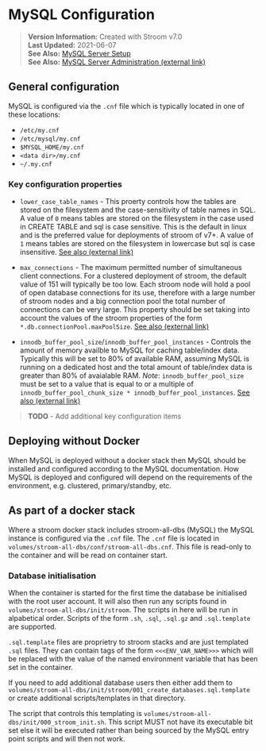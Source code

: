 # MySQL Configuration

> **Version Information:** Created with Stroom v7.0  
> **Last Updated:** 2021-06-07  
> **See Also:** [MySQL Server Setup](../setup/mysql-server-setup.md)  
> **See Also:** [MySQL Server Administration (external link)](https://dev.mysql.com/doc/refman/8.0/en/server-administration.html)

## General configuration

MySQL is configured via the `.cnf` file which is typically located in one of these locations:

* `/etc/my.cnf`
* `/etc/mysql/my.cnf`
* `$MYSQL_HOME/my.cnf`
* `<data dir>/my.cnf`
* `~/.my.cnf`

### Key configuration properties

* `lower_case_table_names` - This proerty controls how the tables are stored on the filesystem and the case-sensitivity of table names in SQL.
  A value of `0` means tables are stored on the filesystem in the case used in CREATE TABLE and sql is case sensitive.
  This is the default in linux and is the preferred value for deployments of stroom of v7+.
  A value of `1` means tables are stored on the filesystem in lowercase but sql is case insensitive.
  [See also (external link)](https://dev.mysql.com/doc/refman/8.0/en/identifier-case-sensitivity.html)

* `max_connections` - The maximum permitted number of simultaneous client connections.
  For a clustered deployment of stroom, the default value of 151 will typically be too low.
  Each stroom node will hold a pool of open database connections for its use, therefore with a large number of stroom nodes and a big connection pool the total number of connections can be very large.
  This property should be set taking into account the values of the stroom properties of the form `*.db.connectionPool.maxPoolSize`.
  [See also (external link)](https://dev.mysql.com/doc/refman/8.0/en/connection-interfaces.html)

* `innodb_buffer_pool_size`/`innodb_buffer_pool_instances` - Controls the amount of memory availble to MySQL for caching table/index data.
  Typically this will be set to 80% of available RAM, assuming MySQL is running on a dedicated host and the total amount of table/index data is greater than 80% of avaialable RAM.
  _Note_: `innodb_buffer_pool_size` must be set to a value that is equal to or a multiple of `innodb_buffer_pool_chunk_size * innodb_buffer_pool_instances`.
  [See also (external link)](https://dev.mysql.com/doc/refman/8.0/en/innodb-buffer-pool-resize.html)

> **TODO** - Add additional key configuration items


## Deploying without Docker

When MySQL is deployed without a docker stack then MySQL should be installed and configured according to the MySQL documentation.
How MySQL is deployed and configured will depend on the requirements of the environment, e.g. clustered, primary/standby, etc.


## As part of a docker stack

Where a stroom docker stack includes stroom-all-dbs (MySQL) the MySQL instance is configured via the `.cnf` file.
The `.cnf` file is located in `volumes/stroom-all-dbs/conf/stroom-all-dbs.cnf`.
This file is read-only to the container and will be read on container start.

### Database initialisation

When the container is started for the first time the database be initialised with the root user account.
It will also then run any scripts found in `volumes/stroom-all-dbs/init/stroom`.
The scripts in here will be run in alpabetical order.
Scripts of the form `.sh`, `.sql`, `.sql.gz` and `.sql.template` are supported.

`.sql.template` files are proprietry to stroom stacks and are just templated `.sql` files.
They can contain tags of the form `<<<ENV_VAR_NAME>>>` which will be replaced with the value of the named environment variable that has been set in the container.

If you need to add additional database users then either add them to `volumes/stroom-all-dbs/init/stroom/001_create_databases.sql.template` or create additional scripts/templates in that directory.

The script that controls this templating is `volumes/stroom-all-dbs/init/000_stroom_init.sh`.
This script MUST not have its executable bit set else it will be executed rather than being sourced by the MySQL entry point scripts and will then not work.


